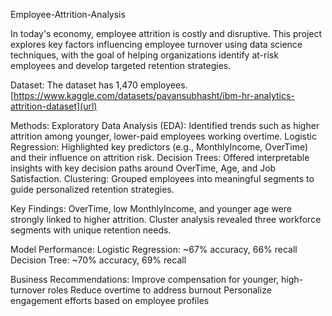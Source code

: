 Employee-Attrition-Analysis

In today's economy, employee attrition is costly and disruptive. This project explores key factors influencing employee turnover using data science techniques, with the goal of helping organizations identify at-risk employees and develop targeted retention strategies.

Dataset: The dataset has 1,470 employees.
[https://www.kaggle.com/datasets/pavansubhasht/ibm-hr-analytics-attrition-dataset](url)

Methods:
Exploratory Data Analysis (EDA): Identified trends such as higher attrition among younger, lower-paid employees working overtime.
Logistic Regression: Highlighted key predictors (e.g., MonthlyIncome, OverTime) and their influence on attrition risk.
Decision Trees: Offered interpretable insights with key decision paths around OverTime, Age, and Job Satisfaction.
Clustering: Grouped employees into meaningful segments to guide personalized retention strategies.

Key Findings:
OverTime, low MonthlyIncome, and younger age were strongly linked to higher attrition.
Cluster analysis revealed three workforce segments with unique retention needs.

Model Performance:
Logistic Regression: ~67% accuracy, 66% recall
Decision Tree: ~70% accuracy, 69% recall

Business Recommendations:
Improve compensation for younger, high-turnover roles
Reduce overtime to address burnout
Personalize engagement efforts based on employee profiles

